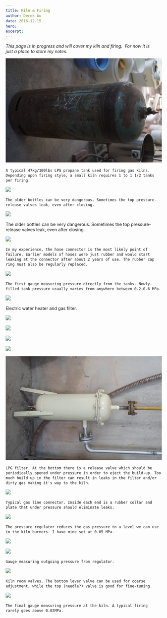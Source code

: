 ```yaml
---
title: Kiln & Firing
author: Derek Au
date: 2016-12-15
hero: 
excerpt: 
---
```


_This page is in progress and will cover my kiln and firing.  For now it is just a place to store my notes._

![](./images/SON01843-e1481772611399.jpg)
    
    A typical 47kg/100lbs LPG propane tank used for firing gas kilns. Depending upon firing style, a small kiln requires 1 to 1 1/2 tanks per firing.
    
![](./images/SON01840.jpg)
    
    The older bottles can be very dangerous. Sometimes the top pressure-release valves leak, even after closing.
    

![](./images/SON01837.jpg)

The older bottles can be very dangerous. Sometimes the top pressure-release valves leak, even after closing.

![](./images/SON01834.jpg)
    
    In my experience, the hose connector is the most likely point of failure. Earlier models of hoses were just rubber and would start leaking at the connector after about 2 years of use. The rubber cap ring must also be regularly replaced.
    
![](./images/SON01805.jpg)
    
    The first gauge measuring pressure directly from the tanks. Newly-filled tank pressure usually varies from anywhere between 0.2-0.6 MPa.
    

![](./images/SON01806.jpg)

Electric water heater and gas filter.

![](./images/SON01809.jpg)
    
![](./images/SON01813.jpg)
    
![](./images/SON01831.jpg)
    
![](./images/SON01829.jpg)
    
![](./images/SON01814-e1481774488671.jpg)
    
    LPG filter. At the bottom there is a release valve which should be periodically opened under pressure in order to eject the build-up. Too much build up in the filter can result in leaks in the filter and/or dirty gas making it's way to the kiln.
    
![](./images/SON01847.jpg)
    
    Typical gas line connector. Inside each end is a rubber collar and plate that under pressure should eliminate leaks.
    
![](./images/SON01817.jpg)
    
    The pressure regulator reduces the gas pressure to a level we can use in the kiln burners. I have mine set at 0.05 MPa.
    
![](./images/SON01825.jpg)
    
![](./images/SON01820.jpg)
    
    Gauge measuring outgoing pressure from regulator.
    
![](./images/SON01850.jpg)
    
    Kiln room valves. The bottom lever valve can be used for coarse adjustment, while the top (needle?) valve is good for fine-tuning.
    
![](./images/SON01851.jpg)
    
    The final gauge measuring pressure at the kiln. A typical firing rarely goes above 0.02MPa.
